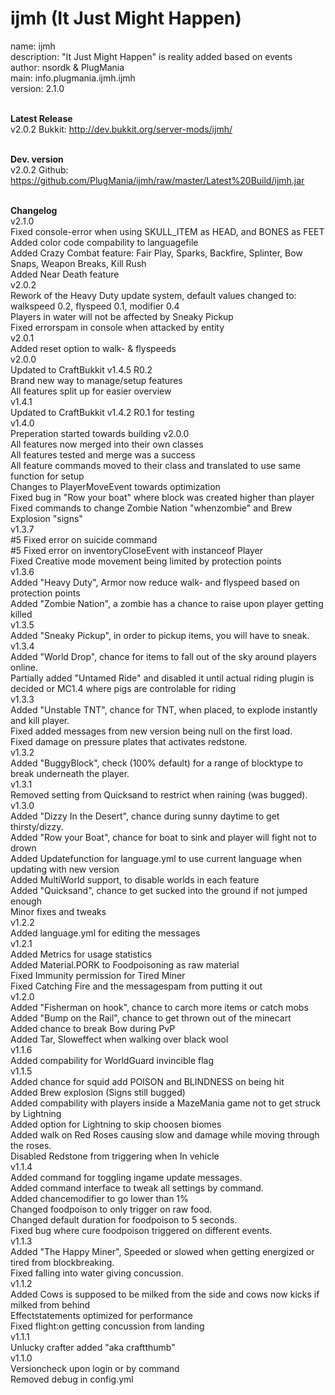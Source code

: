 ijmh (It Just Might Happen)
====

name: ijmh<br />
description: "It Just Might Happen" is reality added based on events<br />
author: nsordk & PlugMania<br />
main: info.plugmania.ijmh.ijmh<br />
version: 2.1.0<br /><br />

<b>Latest Release</b><br />
v2.0.2 Bukkit: http://dev.bukkit.org/server-mods/ijmh/<br /><br />

<b>Dev. version</b><br />
v2.0.2 Github: https://github.com/PlugMania/ijmh/raw/master/Latest%20Build/ijmh.jar<br /><br />
              
<b>Changelog</b><br />
v2.1.0<br />
Fixed console-error when using SKULL_ITEM as HEAD, and BONES as FEET<br />
Added color code compability to languagefile<br />
Added Crazy Combat feature: Fair Play, Sparks, Backfire, Splinter, Bow Snaps, Weapon Breaks, Kill Rush<br />
Added Near Death feature<br />
v2.0.2<br />
Rework of the Heavy Duty update system, default values changed to: walkspeed 0.2, flyspeed 0.1, modifier 0.4<br />
Players in water will not be affected by Sneaky Pickup<br />
Fixed errorspam in console when attacked by entity<br />
v2.0.1<br />
Added reset option to walk- & flyspeeds<br />
v2.0.0<br />
Updated to CraftBukkit v1.4.5 R0.2<br />
Brand new way to manage/setup features<br />
All features split up for easier overview<br /> 
v1.4.1<br />
Updated to CraftBukkit v1.4.2 R0.1 for testing<br />
v1.4.0<br />
Preperation started towards building v2.0.0<br />
All features now merged into their own classes<br />
All features tested and merge was a success<br />
All feature commands moved to their class and translated to use same function for setup<br />
Changes to PlayerMoveEvent towards optimization<br />
Fixed bug in "Row your boat" where block was created higher than player<br />
Fixed commands to change Zombie Nation "whenzombie" and Brew Explosion "signs"<br /> 
v1.3.7<br />
#5 Fixed error on suicide command<br />
#5 Fixed error on inventoryCloseEvent with instanceof Player<br />
Fixed Creative mode movement being limited by protection points<br />
v1.3.6<br />
Added "Heavy Duty", Armor now reduce walk- and flyspeed based on protection points<br />
Added "Zombie Nation", a zombie has a chance to raise upon player getting killed<br />
v1.3.5<br />
Added "Sneaky Pickup", in order to pickup items, you will have to sneak.<br />
v1.3.4<br />
Added "World Drop", chance for items to fall out of the sky around players online.<br />
Partially added "Untamed Ride" and disabled it until actual riding plugin is decided or MC1.4 where pigs are controlable for riding<br />
v1.3.3<br />
Added "Unstable TNT", chance for TNT, when placed, to explode instantly and kill player.<br />
Fixed added messages from new version being null on the first load.<br />
Fixed damage on pressure plates that activates redstone.<br />
v1.3.2<br />
Added "BuggyBlock", check (100% default) for a range of blocktype to break underneath the player.<br /> 
v1.3.1<br />
Removed setting from Quicksand to restrict when raining (was bugged).<br />
v1.3.0<br />
Added "Dizzy In the Desert", chance during sunny daytime to get thirsty/dizzy. <br />
Added "Row your Boat", chance for boat to sink and player will fight not to drown<br />
Added Updatefunction for language.yml to use current language when updating with new version<br />
Added MultiWorld support, to disable worlds in each feature<br />
Added "Quicksand", chance to get sucked into the ground if not jumped enough<br />
Minor fixes and tweaks<br />
v1.2.2<br />
Added language.yml for editing the messages<br />
v1.2.1<br />
Added Metrics for usage statistics<br />
Added Material.PORK to Foodpoisoning as raw material<br />
Fixed Immunity permission for Tired Miner<br />
Fixed Catching Fire and the messagespam from putting it out<br />
v1.2.0<br />
Added "Fisherman on hook", chance to carch more items or catch mobs<br />
Added "Bump on the Rail", chance to get thrown out of the minecart<br />
Added chance to break Bow during PvP<br />
Added Tar, Sloweffect when walking over black wool<br />
v1.1.6<br />
Added compability for WorldGuard invincible flag<br />
v1.1.5<br />
Added chance for squid add POISON and BLINDNESS on being hit<br />
Added Brew explosion (Signs still bugged)<br />
Added compability with players inside a MazeMania game not to get struck by Lightning<br />
Added option for Lightning to skip choosen biomes<br />
Added walk on Red Roses causing slow and damage while moving through the roses.<br />
Disabled Redstone from triggering when In vehicle<br />
v1.1.4<br />
Added command for toggling ingame update messages.<br />
Added command interface to tweak all settings by command.<br />
Added chancemodifier to go lower than 1%<br />
Changed foodpoison to only trigger on raw food.<br />
Changed default duration for foodpoison to 5 seconds.<br />
Fixed bug where cure foodpoison triggered on different events.<br />
v1.1.3<br />
Added "The Happy Miner", Speeded or slowed when getting energized or tired from blockbreaking.<br />
Fixed falling into water giving concussion.<br />
v1.1.2<br />
Added Cows is supposed to be milked from the side and cows now kicks if milked from behind<br />
Effectstatements optimized for performance<br />
Fixed flight:on getting concussion from landing<br />
v1.1.1<br />
Unlucky crafter added "aka craftthumb"<br />
v1.1.0<br />
Versioncheck upon login or by command<br /> 
Removed debug in config.yml<br />
